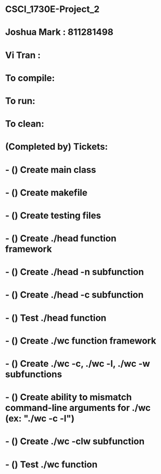 # CSCI_1730E-Project_2

# Joshua Mark : 811281498
# Vi Tran : 

# To compile:
# To run:
# To clean:

# (Completed by) Tickets:
# - () Create main class
# - () Create makefile
# - () Create testing files
# - () Create ./head function framework
# - () Create ./head -n subfunction
# - () Create ./head -c subfunction
# - () Test ./head function
# - () Create ./wc function framework
# - () Create ./wc -c, ./wc -l, ./wc -w subfunctions
# - () Create ability to mismatch command-line arguments for ./wc (ex: "./wc -c -l") 
# - () Create ./wc -clw subfunction
# - () Test ./wc function
